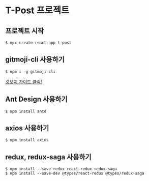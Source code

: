 # T-Post 프로젝트

## 프로젝트 시작
```properties
$ npx create-react-app t-post
```

## gitmoji-cli 사용하기
```properties
$ npm i -g gitmoji-cli
```
[깃모지 가이드 클릭!](https://gitmoji.carloscuesta.me/)

## Ant Design 사용하기
```properties
$ npm install antd
```

## axios 사용하기
```properties
$ npm install axios
```

## redux, redux-saga 사용하기
```properties
$ npm install --save redux react-redux redux-saga
$ npm install --save-dev @types/react-redux @types/redux-saga
```

